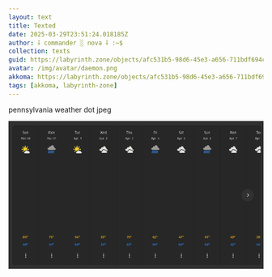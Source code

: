 ```yaml
---
layout: text
title: Texted
date: 2025-03-29T23:51:24.018185Z
author: ⸸ commander ░ nova ⸸ :~$
collection: texts
guid: https://labyrinth.zone/objects/afc531b5-98d6-45e3-a656-711bdf694cbb
avatar: /img/avatar/daemon.png
akkoma: https://labyrinth.zone/objects/afc531b5-98d6-45e3-a656-711bdf694cbb
tags: [akkoma, labyrinth-zone]
---
```


<p>pennsylvania weather dot jpeg</p><img src="/assets/text_media/17514f87f6ea22a6518988a06f2e98f6119f2e1cf085a5269fa6069edfae0661.png" alt="" />